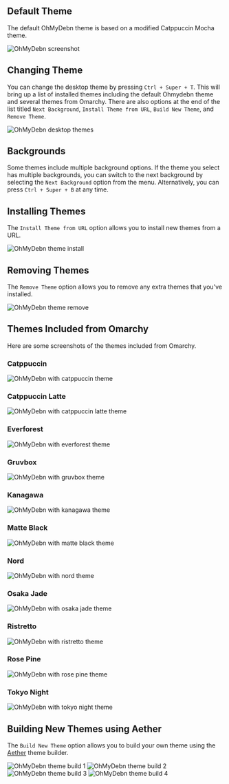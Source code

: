 
## Default Theme

The default OhMyDebn theme is based on a modified Catppuccin Mocha theme.

![OhMyDebn screenshot](https://raw.githubusercontent.com/dougburks/ohmydebn-docs/refs/heads/main/images/ohmydebn.png)

## Changing Theme

You can change the desktop theme by pressing `Ctrl + Super + T`. This will bring up a list of installed themes including the default Ohmydebn theme and several themes from Omarchy. There are also options at the end of the list titled `Next Background`, `Install Theme from URL`, `Build New Theme`, and `Remove Theme`.

![OhMyDebn desktop themes](https://raw.githubusercontent.com/dougburks/ohmydebn-docs/refs/heads/main/images/ohmydebn-theme-set-gui.png)
## Backgrounds

Some themes include multiple background options. If the theme you select has multiple backgrounds, you can switch to the next background by selecting the `Next Background` option from the menu. Alternatively, you can press `Ctrl + Super + B` at any time.

## Installing Themes

The `Install Theme from URL` option allows you to install new themes from a URL.

![OhMyDebn theme install](https://raw.githubusercontent.com/dougburks/ohmydebn-docs/refs/heads/main/images/ohmydebn-theme-install.png)
## Removing Themes

The `Remove Theme` option allows you to remove any extra themes that you've installed.

![OhMyDebn theme remove](https://raw.githubusercontent.com/dougburks/ohmydebn-docs/refs/heads/main/images/ohmydebn-theme-remove.png)
## Themes Included from Omarchy

Here are some screenshots of the themes included from Omarchy.

### Catppuccin

![OhMyDebn with catppuccin theme](https://raw.githubusercontent.com/dougburks/ohmydebn-docs/refs/heads/main/images/ohmydebn-theme-catppuccin.png)

### Catppuccin Latte

![OhMyDebn with catppuccin latte theme](https://raw.githubusercontent.com/dougburks/ohmydebn-docs/refs/heads/main/images/ohmydebn-theme-catppuccin-latte.png)

### Everforest

![OhMyDebn with everforest theme](https://raw.githubusercontent.com/dougburks/ohmydebn-docs/refs/heads/main/images/ohmydebn-theme-everforest.png)

### Gruvbox

![OhMyDebn with gruvbox theme](https://raw.githubusercontent.com/dougburks/ohmydebn-docs/refs/heads/main/images/ohmydebn-theme-gruvbox.png)

### Kanagawa

![OhMyDebn with kanagawa theme](https://raw.githubusercontent.com/dougburks/ohmydebn-docs/refs/heads/main/images/ohmydebn-theme-kanagawa.png)

### Matte Black

![OhMyDebn with matte black theme](https://raw.githubusercontent.com/dougburks/ohmydebn-docs/refs/heads/main/images/ohmydebn-theme-matte-black.png)

### Nord

![OhMyDebn with nord theme](https://raw.githubusercontent.com/dougburks/ohmydebn-docs/refs/heads/main/images/ohmydebn-theme-nord.png)

### Osaka Jade

![OhMyDebn with osaka jade theme](https://raw.githubusercontent.com/dougburks/ohmydebn-docs/refs/heads/main/images/ohmydebn-theme-osaka-jade.png)

### Ristretto

![OhMyDebn with ristretto theme](https://raw.githubusercontent.com/dougburks/ohmydebn-docs/refs/heads/main/images/ohmydebn-theme-ristretto.png)

### Rose Pine

![OhMyDebn with rose pine theme](https://raw.githubusercontent.com/dougburks/ohmydebn-docs/refs/heads/main/images/ohmydebn-theme-rose-pine.png)

### Tokyo Night

![OhMyDebn with tokyo night theme](https://raw.githubusercontent.com/dougburks/ohmydebn-docs/refs/heads/main/images/ohmydebn-theme-tokyo-night.png)

## Building New Themes using Aether

The `Build New Theme` option allows you to build your own theme using the [Aether](https://github.com/bjarneo/aether) theme builder.

![OhMyDebn theme build 1](https://raw.githubusercontent.com/dougburks/ohmydebn-docs/refs/heads/main/images/ohmydebn-aether-1.png)
![OhMyDebn theme build 2](https://raw.githubusercontent.com/dougburks/ohmydebn-docs/refs/heads/main/images/ohmydebn-aether-2.png)
![OhMyDebn theme build 3](https://raw.githubusercontent.com/dougburks/ohmydebn-docs/refs/heads/main/images/ohmydebn-aether-3.png)
![OhMyDebn theme build 4](https://raw.githubusercontent.com/dougburks/ohmydebn-docs/refs/heads/main/images/ohmydebn-aether-4.png)
